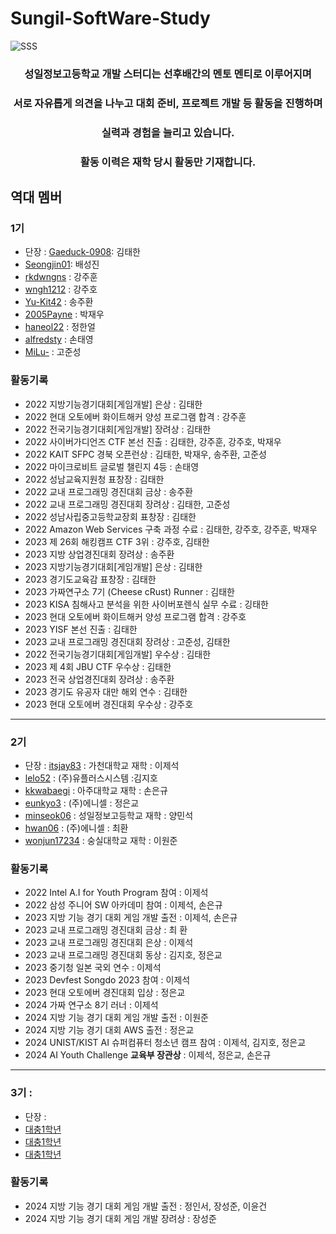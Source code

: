 # Sungil-SoftWare-Study
![SSS](https://user-images.githubusercontent.com/82009667/186346518-da8b77d5-ff79-4f84-8240-f2c17936d9f0.png)

<div align="center">
  <h3> 성일정보고등학교 개발 스터디는 선후배간의 멘토 멘티로 이루어지며</h3>
  <h3> 서로 자유롭게 의견을 나누고 대회 준비, 프로젝트 개발 등 활동을 진행하며</h3>
  <h3> 실력과 경험을 늘리고 있습니다.</h3>
  <h3> 활동 이력은 재학 당시 활동만 기재합니다. </h3>
</div>

## 역대 멤버
### 1기 
- 단장 : [Gaeduck-0908](https://github.com/Gaeduck-0908): 김태한
- [Seongjin01](https://github.com/Seongjin01): 배성진
- [rkdwngns](https://github.com/rkdwngns) : 강주훈
- [wngh1212](https://github.com/wngh1212) : 강주호
- [Yu-Kit42](https://github.com/Yu-Kit42) : 송주환
- [2005Payne](https://github.com/2005Payne) : 박재우
- [haneol22](https://github.com/haneol22) : 정한얼
- [alfredsty](https://github.com/alfredsty) : 손태영
- [MiLu-](https://github.com/kojoonseong) : 고준성

### 활동기록
- 2022 지방기능경기대회[게임개발] 은상 : 김태한
- 2022 현대 오토에버 화이트해커 양성 프로그램 합격 : 강주훈
- 2022 전국기능경기대회[게임개발] 장려상 : 김태한
- 2022 사이버가디언즈 CTF 본선 진출 : 김태한, 강주훈, 강주호, 박재우
- 2022 KAIT SFPC 경북 오픈런상 : 김태한, 박재우, 송주환, 고준성
- 2022 마이크로비트 글로벌 챌린지 4등 : 손태영
- 2022 성남교육지원청 표창장 : 김태한
- 2022 교내 프로그래밍 경진대회 금상 : 송주환
- 2022 교내 프로그래밍 경진대회 장려상 : 김태한, 고준성
- 2022 성남사립중고등학교장회 표창장 : 김태한
- 2022 Amazon Web Services 구축 과정 수료 : 김태한, 강주호, 강주훈, 박재우
- 2023 제 26회 해킹캠프 CTF 3위 : 강주호, 김태한
- 2023 지방 상업경진대회 장려상 : 송주환
- 2023 지방기능경기대회[게임개발] 은상 : 김태한
- 2023 경기도교육감 표창장 : 김태한
- 2023 가짜연구소 7기 (Cheese cRust) Runner : 김태한
- 2023 KISA 침해사고 분석을 위한 사이버포렌식 실무 수료 : 깅태한
- 2023 현대 오토에버 화이트해커 양성 프로그램 합격 : 강주호
- 2023 YISF 본선 진출 : 김태한
- 2023 교내 프로그래밍 경진대회 장려상 : 고준성, 김태한
- 2022 전국기능경기대회[게임개발] 우수상 : 김태한
- 2023 제 4회 JBU CTF 우수상 : 김태한
- 2023 전국 상업경진대회 장려상 : 송주환
- 2023 경기도 유공자 대만 해외 연수 : 김태한
- 2023 현대 오토에버 경진대회 우수상 : 강주호
---

### 2기
- 단장 : [itsjay83](https://github.com/itsjay83) : 가천대학교 재학 : 이제석
- [lelo52](https://github.com/lelo52) : (주)유플러스시스템 :김지호
- [kkwabaegi](https://github.com/kkwabaegi) : 아주대학교 재학 : 손은규
- [eunkyo3](https://github.com/eunkyo3) : (주)에니셀 : 정은교
- [minseok06](https://github.com/minseok06) : 성일정보고등학교 재학 : 양민석
- [hwan06](https://github.com/hwan06) : (주)에니셀 : 최환
- [wonjun17234](https://github.com/wonjun17234) : 숭실대학교 재학 : 이원준

### 활동기록
- 2022 Intel A.I for Youth Program 참여 : 이제석
- 2022 삼성 주니어 SW 아카데미 참여 : 이제석, 손은규
- 2023 지방 기능 경기 대회 게임 개발 출전 : 이제석, 손은규
- 2023 교내 프로그래밍 경진대회 금상 : 최 환
- 2023 교내 프로그래밍 경진대회 은상 : 이제석
- 2023 교내 프로그래밍 경진대회 동상 : 김지호, 정은교
- 2023 중기청 일본 국외 연수 : 이제석
- 2023 Devfest Songdo 2023 참여 : 이제석
- 2023 현대 오토에버 경진대회 입상 : 정은교
- 2024 가짜 연구소 8기 러너 : 이제석
- 2024 지방 기능 경기 대회 게임 개발 출전 : 이원준
- 2024 지방 기능 경기 대회 AWS 출전 : 정은교
- 2024 UNIST/KIST AI 슈퍼컴퓨터 청소년 캠프 참여 : 이제석, 김지호, 정은교
- 2024 AI Youth Challenge **교육부 장관상** : 이제석, 정은교, 손은규
---

### 3기 : 
- 단장 : 
- [대충1학년](https://gitub.com/깃허브아이디)
- [대충1학년](https://gitub.com/깃허브아이디)
- [대충1학년](https://gitub.com/깃허브아이디)

### 활동기록
- 2024 지방 기능 경기 대회 게임 개발 출전 : 정인서, 장성준, 이윤건
- 2024 지방 기능 경기 대회 게임 개발 장려상 : 장성준

